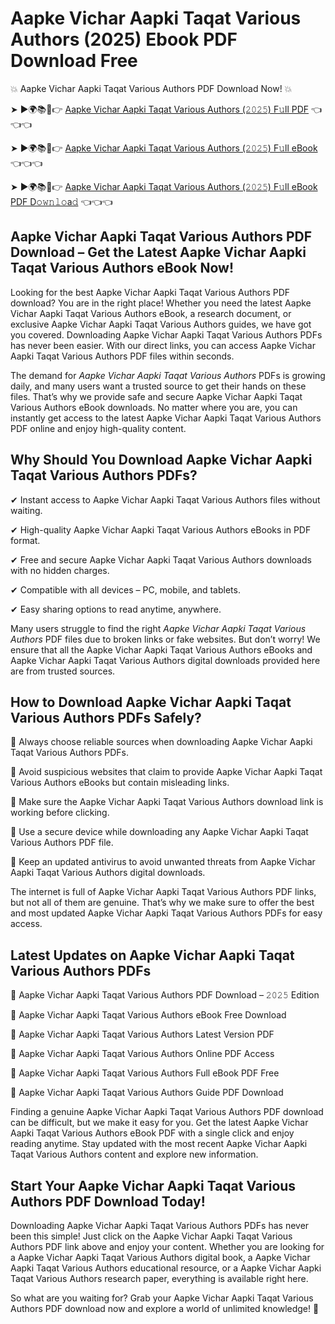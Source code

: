 # Aapke Vichar Aapki Taqat Various Authors (2025) Ebook PDF Download Free

💥 Aapke Vichar Aapki Taqat Various Authors PDF Download Now! 💥

➤ ►🌍📚📱👉 [Aapke Vichar Aapki Taqat Various Authors (𝟸𝟶𝟸𝟻) F𝚞ll PDF](https://getpdf.xyz/aapke-vichar-aapki-taqat-various-authors) 👈👈👈


➤ ►🌍📚📱👉 [Aapke Vichar Aapki Taqat Various Authors (𝟸𝟶𝟸𝟻) F𝚞ll eBook](https://getpdf.xyz/aapke-vichar-aapki-taqat-various-authors) 👈👈👈


➤ ►🌍📚📱👉 [Aapke Vichar Aapki Taqat Various Authors (𝟸𝟶𝟸𝟻) F𝚞ll eBook PDF D𝚘𝚠𝚗𝚕𝚘a𝚍](https://getpdf.xyz/aapke-vichar-aapki-taqat-various-authors) 👈👈👈


## Aapke Vichar Aapki Taqat Various Authors PDF Download – Get the Latest Aapke Vichar Aapki Taqat Various Authors eBook Now!

Looking for the best Aapke Vichar Aapki Taqat Various Authors PDF download? You are in the right place! Whether you need the latest Aapke Vichar Aapki Taqat Various Authors eBook, a research document, or exclusive Aapke Vichar Aapki Taqat Various Authors guides, we have got you covered. Downloading Aapke Vichar Aapki Taqat Various Authors PDFs has never been easier. With our direct links, you can access Aapke Vichar Aapki Taqat Various Authors PDF files within seconds.

The demand for *Aapke Vichar Aapki Taqat Various Authors* PDFs is growing daily, and many users want a trusted source to get their hands on these files. That’s why we provide safe and secure Aapke Vichar Aapki Taqat Various Authors eBook downloads. No matter where you are, you can instantly get access to the latest Aapke Vichar Aapki Taqat Various Authors PDF online and enjoy high-quality content.

## Why Should You Download Aapke Vichar Aapki Taqat Various Authors PDFs?

✔ Instant access to Aapke Vichar Aapki Taqat Various Authors files without waiting.

✔ High-quality Aapke Vichar Aapki Taqat Various Authors eBooks in PDF format.

✔ Free and secure Aapke Vichar Aapki Taqat Various Authors downloads with no hidden charges.

✔ Compatible with all devices – PC, mobile, and tablets.

✔ Easy sharing options to read anytime, anywhere.

Many users struggle to find the right *Aapke Vichar Aapki Taqat Various Authors* PDF files due to broken links or fake websites. But don’t worry! We ensure that all the Aapke Vichar Aapki Taqat Various Authors eBooks and Aapke Vichar Aapki Taqat Various Authors digital downloads provided here are from trusted sources.

## How to Download Aapke Vichar Aapki Taqat Various Authors PDFs Safely?

📌 Always choose reliable sources when downloading Aapke Vichar Aapki Taqat Various Authors PDFs.

📌 Avoid suspicious websites that claim to provide Aapke Vichar Aapki Taqat Various Authors eBooks but contain misleading links.

📌 Make sure the Aapke Vichar Aapki Taqat Various Authors download link is working before clicking.

📌 Use a secure device while downloading any Aapke Vichar Aapki Taqat Various Authors PDF file.

📌 Keep an updated antivirus to avoid unwanted threats from Aapke Vichar Aapki Taqat Various Authors digital downloads.

The internet is full of Aapke Vichar Aapki Taqat Various Authors PDF links, but not all of them are genuine. That’s why we make sure to offer the best and most updated Aapke Vichar Aapki Taqat Various Authors PDFs for easy access.

## Latest Updates on Aapke Vichar Aapki Taqat Various Authors PDFs

🔹 Aapke Vichar Aapki Taqat Various Authors PDF Download – 𝟸𝟶𝟸𝟻 Edition

🔹 Aapke Vichar Aapki Taqat Various Authors eBook Free Download

🔹 Aapke Vichar Aapki Taqat Various Authors Latest Version PDF

🔹 Aapke Vichar Aapki Taqat Various Authors Online PDF Access

🔹 Aapke Vichar Aapki Taqat Various Authors Full eBook PDF Free

🔹 Aapke Vichar Aapki Taqat Various Authors Guide PDF Download

Finding a genuine Aapke Vichar Aapki Taqat Various Authors PDF download can be difficult, but we make it easy for you. Get the latest Aapke Vichar Aapki Taqat Various Authors eBook PDF with a single click and enjoy reading anytime. Stay updated with the most recent Aapke Vichar Aapki Taqat Various Authors content and explore new information.

## Start Your Aapke Vichar Aapki Taqat Various Authors PDF Download Today!

Downloading Aapke Vichar Aapki Taqat Various Authors PDFs has never been this simple! Just click on the Aapke Vichar Aapki Taqat Various Authors PDF link above and enjoy your content. Whether you are looking for a Aapke Vichar Aapki Taqat Various Authors digital book, a Aapke Vichar Aapki Taqat Various Authors educational resource, or a Aapke Vichar Aapki Taqat Various Authors research paper, everything is available right here.

So what are you waiting for? Grab your Aapke Vichar Aapki Taqat Various Authors PDF download now and explore a world of unlimited knowledge! 🚀